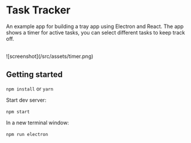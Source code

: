 # Task Tracker

An example app for building a tray app using Electron and React.
The app shows a timer for active tasks, you can select different tasks to keep track off.
<br><br>
<div style="width:300px">![screenshot](/src/assets/timer.png)</div>

## Getting started

`npm install` or `yarn`

Start dev server:

`npm start`

In a new terminal window:

`npm run electron`
